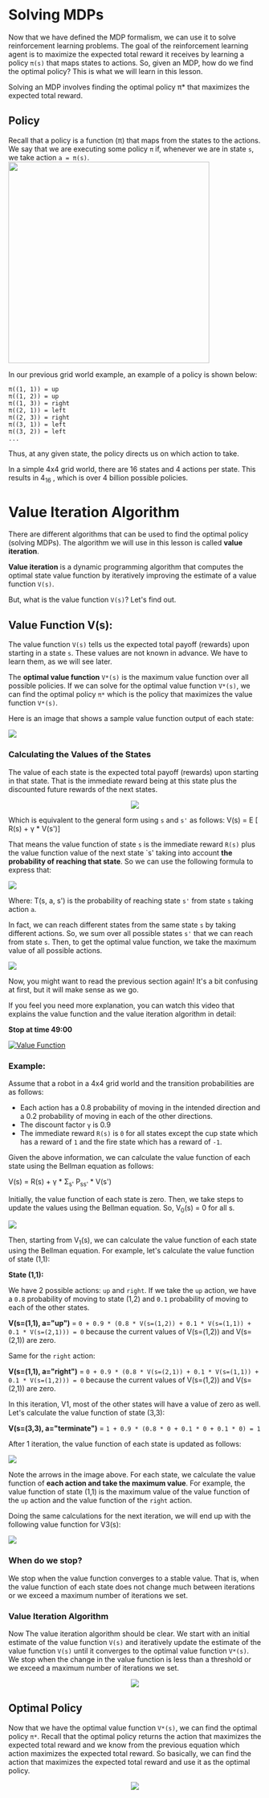 # Solving MDPs
Now that we have defined the MDP formalism, we can use it to solve reinforcement learning problems. The goal of the reinforcement learning agent is to maximize the expected total reward it receives by learning a policy `π(s)` that maps states to actions. So, given an MDP, how do we find the optimal policy? This is what we will learn in this lesson.

<aside class="aside-note" markdown="1">
Solving an MDP involves finding the optimal policy π* that maximizes the expected total reward.
</aside>

## Policy 
Recall that a policy is a function (π) that maps from the states to the actions. We say that we are executing some policy `π` if, whenever we are in state `s`, we take action `a = π(s)`. 
<img src="../../images/gridworld_optimalpolicy1.png" width=400 >

In our previous grid world example, an example of a policy is shown below:

```
π((1, 1)) = up
π((1, 2)) = up
π((1, 3)) = right
π((2, 1)) = left
π((2, 3)) = right
π((3, 1)) = left
π((3, 2)) = left
...
```
Thus, at any given state, the policy directs us on which action to take.

In a simple 4x4 grid world, there are 16 states and 4 actions per state. This results in 
4<sub>16</sub> , which is over 4 billion possible policies.

# Value Iteration Algorithm
There are different algorithms that can be used to find the optimal policy (solving MDPs). The algorithm we will use in this lesson is called **value iteration**. 

**Value iteration** is a dynamic programming algorithm that computes the optimal state value function by iteratively improving the estimate of a value function `V(s)`. 

But, what is the value function `V(s)`? Let's find out.

## Value Function V(s):
The value function `V(s)` tells us the expected total payoff (rewards) upon starting in a state `s`. These values are not known in advance. We have to learn them, as we will see later.

The **optimal value function** `V*(s)` is the maximum value function over all possible policies. If we can solve for the optimal value function `V*(s)`, we can find the optimal policy `π*` which is the policy that maximizes the value function `V*(s)`.

Here is an image that shows a sample value function output of each state:
<p align="left">
<img src="../../images/pivalue.png" />
</p>


### Calculating the Values of the States
The value of each state is the expected total payoff (rewards) upon starting in that state. That is the immediate reward being at this state plus the discounted future rewards of the next states. 

<p align="center">
<img src="../../images/vpis.png" />
</p>

Which is equivalent to the general form using `s` and `s'` as follows:
V(s) = E [ R(s) + γ * V(s')]


That means the value function of state `s` is the immediate reward `R(s)` plus the value function value of the next state `s' taking into account **the probability of reaching that state**. So we can use the following formula to express that:

<img src="../../images/value-fn-expected.png" />

Where: T(s, a, s') is the probability of reaching state `s'` from state `s` taking action `a`.

In fact, we can reach different states from the same state `s` by taking different actions. So, we sum over all possible states `s'` that we can reach from state `s`. Then, to get the optimal value function, we take the maximum value of all possible actions.


<img src="../../images/optimal_value_fn.png" />

Now, you might want to read the previous section again! It's a bit confusing at first, but it will make sense as we go.

If you feel you need more explanation, you can watch this video that explains the value function and the value iteration algorithm in detail:

**Stop at time 49:00**


[![Value Function](https://img.youtube.com/vi/d5gaWTo6kDM/0.jpg)](https://youtu.be/d5gaWTo6kDM?si=99R4BkgZ4PVcaAtH&t=327)



### Example:
Assume that a robot in a 4x4 grid world and the transition probabilities are as follows:
- Each action has a 0.8 probability of moving in the intended direction and a 0.2 probability of moving in each of the other directions.
- The discount factor `γ` is 0.9
- The immediate reward `R(s)` is `0` for all states except the cup state which has a reward of `1` and the fire state which has a reward of `-1`.

Given the above information, we can calculate the value function of each state using the Bellman equation as follows:

V(s) = R(s) + γ * Σ<sub>s'</sub> P<sub>ss'</sub> * V(s')

Initially, the value function of each state is zero. Then, we take steps to update the values using the Bellman equation. So, V<sub>0</sub>(s) = 0 for all s.
<p align="left">
<img src="../../images/value-it-v0.png" />
</p>


Then, starting from V<sub>1</sub>(s), we can calculate the value function of each state using the Bellman equation. For example, let's calculate the value function of state (1,1):

**State (1,1):**

We have 2 possible actions: `up` and `right`. If we take the `up` action, we have a `0.8` probability of moving to state (1,2) and `0.1` probability of moving to each of the other states. 

**V(s=(1,1), a="up")** = `0 + 0.9 * (0.8 * V(s=(1,2)) + 0.1 * V(s=(1,1)) + 0.1 * V(s=(2,1))) = 0` because the current values of V(s=(1,2)) and V(s=(2,1)) are zero.

Same for the `right` action:

**V(s=(1,1), a="right")** = `0 + 0.9 * (0.8 * V(s=(2,1)) + 0.1 * V(s=(1,1)) + 0.1 * V(s=(1,2))) = 0` because the current values of V(s=(1,2)) and V(s=(2,1)) are zero.


In this iteration, V1, most of the other states will have a value of zero as well. Let's calculate the value function of state (3,3):

**V(s=(3,3), a="terminate")** = `1 + 0.9 * (0.8 * 0 + 0.1 * 0 + 0.1 * 0) = 1`

After 1 iteration, the value function of each state is updated as follows:
<p align="left">
<img src="../../images/value-it-v1.png" />
</p>

Note the arrows in the image above. For each state, we calculate the value function of **each action and take the maximum value**. For example, the value function of state (1,1) is the maximum value of the value function of the `up` action and the value function of the `right` action.

Doing the same calculations for the next iteration, we will end up with the following value function for V3(s):
<p align="left">
<img src="../../images/value-it-v3.png" />
</p>


### When do we stop? 
We stop when the value function converges to a stable value. That is, when the value function of each state does not change much between iterations or we exceed a maximum number of iterations we set.

### Value Iteration Algorithm
Now The value iteration algorithm should be clear. We start with an initial estimate of the value function `V(s)` and iteratively update the estimate of the value function `V(s)` until it converges to the optimal value function `V*(s)`. We stop when the change in the value function is less than a threshold or we exceed a maximum number of iterations we set.

<p align="center">
<img src="../../images/value-it-pseudocode.png" />
</p>


## Optimal Policy
Now that we have the optimal value function `V*(s)`, we can find the optimal policy `π*`. Recall that the optimal policy returns the action that maximizes the expected total reward and we know from the previous equation which action maximizes the expected total reward. So basically, we can find the action that maximizes the expected total reward and use it as the optimal policy.

<p align="center">
<img src="../../images/vi-policy-extraction.png" />
</p>

